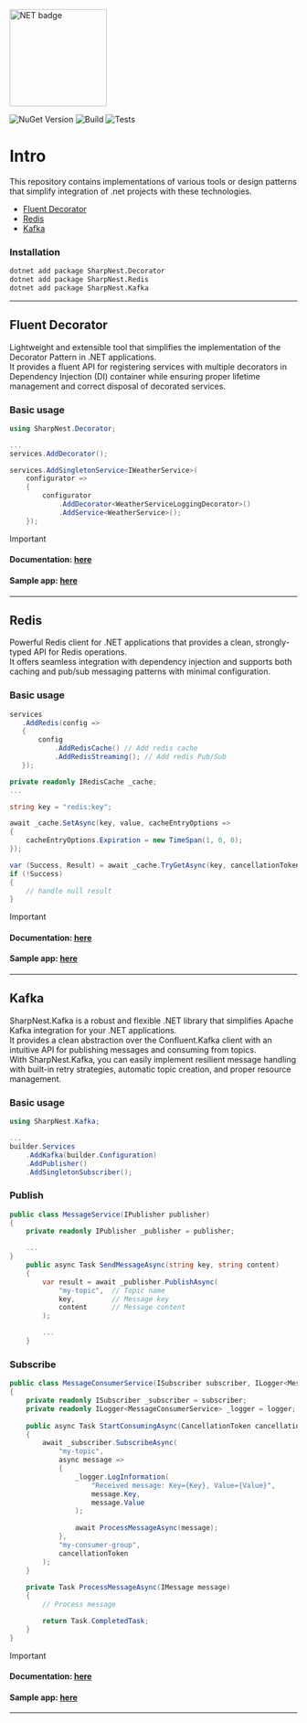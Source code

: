 <img src="https://img.shields.io/badge/version-9.0-CC0000?style=for-the-badge&logo=.NET" 
     alt="NET badge" 
     width="170">

![NuGet Version](https://img.shields.io/nuget/v/SharpNest.Decorator)
![Build](https://github.com/AnastasKosstow/sharp-nest/actions/workflows/build.yml/badge.svg)
![Tests](https://github.com/AnastasKosstow/sharp-nest/actions/workflows/tests.yml/badge.svg)

# Intro
This repository contains implementations of various tools or design patterns that simplify integration of .net projects with these technologies.

* [Fluent Decorator](#fluent-decorator)
* [Redis](#redis)
* [Kafka](#kafka)

### Installation

```bash
dotnet add package SharpNest.Decorator
dotnet add package SharpNest.Redis
dotnet add package SharpNest.Kafka
```

---

## Fluent Decorator

Lightweight and extensible tool that simplifies the implementation of the Decorator Pattern in .NET applications.
<br>
It provides a fluent API for registering services with multiple decorators in Dependency Injection (DI) container while ensuring proper lifetime management and correct disposal of decorated services.
<br>

### Basic usage

```cs
using SharpNest.Decorator;

...
services.AddDecorator();
```

```cs
services.AddSingletonService<IWeatherService>(
    configurator =>
    {
        configurator
            .AddDecorator<WeatherServiceLoggingDecorator>()
            .AddService<WeatherService>();
    });
```

> [!Important]
> #### Documentation: [here](https://github.com/AnastasKosstow/sharp-nest/blob/main/docs/fluent-decorator.md) <br>
> #### Sample app: [here](https://github.com/AnastasKosstow/sharp-nest/tree/main/samples/decorator/src/SharpNest.Samples.Decorator)

---

## Redis

Powerful Redis client for .NET applications that provides a clean, strongly-typed API for Redis operations.
<br>
It offers seamless integration with dependency injection and supports both caching and pub/sub messaging patterns with minimal configuration.
<br>

### Basic usage

 ```cs
 services
    .AddRedis(config =>
    {
        config
            .AddRedisCache() // Add redis cache
            .AddRedisStreaming(); // Add redis Pub/Sub
    });
 ```


```cs
private readonly IRedisCache _cache;
...

string key = "redis:key";

await _cache.SetAsync(key, value, cacheEntryOptions =>
{
    cacheEntryOptions.Expiration = new TimeSpan(1, 0, 0);
});

var (Success, Result) = await _cache.TryGetAsync(key, cancellationToken);
if (!Success)
{
    // handle null result
}
```

> [!Important]
> #### Documentation: [here](https://github.com/AnastasKosstow/sharp-nest/blob/main/docs/redis.md) <br>
> #### Sample app: [here](https://github.com/AnastasKosstow/sharp-nest/tree/main/samples/redis/src/SharpNest.Samples.Redis.Api)

---

## Kafka

SharpNest.Kafka is a robust and flexible .NET library that simplifies Apache Kafka integration for your .NET applications.
<br>
It provides a clean abstraction over the Confluent.Kafka client with an intuitive API for publishing messages and consuming from topics.
<br>
With SharpNest.Kafka, you can easily implement resilient message handling with built-in retry strategies, automatic topic creation, and proper resource management.
<br>

### Basic usage

```cs
using SharpNest.Kafka;

...
builder.Services
    .AddKafka(builder.Configuration)
    .AddPublisher()
    .AddSingletonSubscriber();
```

### Publish
```cs
public class MessageService(IPublisher publisher)
{
    private readonly IPublisher _publisher = publisher;

    ...
}
    public async Task SendMessageAsync(string key, string content)
    {
        var result = await _publisher.PublishAsync(
            "my-topic",  // Topic name
            key,         // Message key
            content      // Message content
        );

        ...   
    }
```

### Subscribe

```csharp
public class MessageConsumerService(ISubscriber subscriber, ILogger<MessageConsumerService> logger)
{
    private readonly ISubscriber _subscriber = subscriber;
    private readonly ILogger<MessageConsumerService> _logger = logger;
    
    public async Task StartConsumingAsync(CancellationToken cancellationToken)
    {
        await _subscriber.SubscribeAsync(
            "my-topic",
            async message => 
            {
                _logger.LogInformation(
                    "Received message: Key={Key}, Value={Value}", 
                    message.Key, 
                    message.Value
                );
                
                await ProcessMessageAsync(message);
            },
            "my-consumer-group",
            cancellationToken
        );
    }
    
    private Task ProcessMessageAsync(IMessage message)
    {
        // Process message

        return Task.CompletedTask;
    }
}
```

> [!Important]
> #### Documentation: [here](https://github.com/AnastasKosstow/sharp-nest/blob/main/docs/kafka.md) <br>
> #### Sample app: [here](https://github.com/AnastasKosstow/sharp-nest/tree/main/samples/kafka/src/SharpNest.Samples.Kafka)

---
